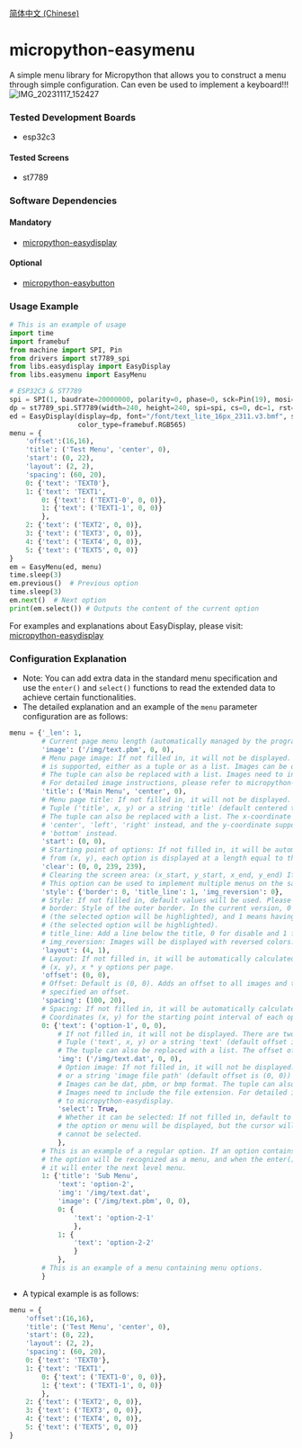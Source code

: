 [简体中文 (Chinese)](./README.ZH-CN.md)
# micropython-easymenu

A simple menu library for Micropython that allows you to construct a menu through simple configuration.
Can even be used to implement a keyboard!!!
![IMG_20231117_152427](https://github.com/funnygeeker/micropython-easymenu/assets/96659329/2c880f4a-1556-4ba6-b919-eb7874c2ea18)


### Tested Development Boards
- esp32c3

#### Tested Screens
- st7789

### Software Dependencies

#### Mandatory
- [micropython-easydisplay](https://github.com/funnygeeker/micropython-easydisplay)

#### Optional
- [micropython-easybutton](https://github.com/funnygeeker/micropython-easybutton)

### Usage Example
```python
# This is an example of usage
import time
import framebuf
from machine import SPI, Pin
from drivers import st7789_spi
from libs.easydisplay import EasyDisplay
from libs.easymenu import EasyMenu

# ESP32C3 & ST7789
spi = SPI(1, baudrate=20000000, polarity=0, phase=0, sck=Pin(19), mosi=Pin(18))
dp = st7789_spi.ST7789(width=240, height=240, spi=spi, cs=0, dc=1, rst=11, rotation=1)
ed = EasyDisplay(display=dp, font="/font/text_lite_16px_2311.v3.bmf", show=True, color=0xFFFF, clear=True,
                 color_type=framebuf.RGB565)
menu = {
    'offset':(16,16),
    'title': ('Test Menu', 'center', 0),
    'start': (0, 22),
    'layout': (2, 2),
    'spacing': (60, 20),
    0: {'text': 'TEXT0'},
    1: {'text': 'TEXT1',
        0: {'text': ('TEXT1-0', 0, 0)},
        1: {'text': ('TEXT1-1', 0, 0)}
        },
    2: {'text': ('TEXT2', 0, 0)},
    3: {'text': ('TEXT3', 0, 0)},
    4: {'text': ('TEXT4', 0, 0)},
    5: {'text': ('TEXT5', 0, 0)}
}
em = EasyMenu(ed, menu)
time.sleep(3)
em.previous()  # Previous option
time.sleep(3)
em.next()  # Next option
print(em.select()) # Outputs the content of the current option
```

For examples and explanations about EasyDisplay, please visit: [micropython-easydisplay](https://github.com/funnygeeker/micropython-easydisplay)

### Configuration Explanation
- Note: You can add extra data in the standard menu specification and use the `enter()` and `select()` functions to read the extended data to achieve certain functionalities.
- The detailed explanation and an example of the `menu` parameter configuration are as follows:
```python
menu = {'_len': 1,
        # Current page menu length (automatically managed by the program, please do not fill in if unnecessary)
        'image': ('/img/text.pbm', 0, 0),
        # Menu page image: If not filled in, it will not be displayed. Tuple ('image file path', x, y) 
        # is supported, either as a tuple or as a list. Images can be dat, pbm, or bmp format. 
        # The tuple can also be replaced with a list. Images need to include the file extension. 
        # For detailed image instructions, please refer to micropython-easydisplay.
        'title': ('Main Menu', 'center', 0),
        # Menu page title: If not filled in, it will not be displayed. There are two formats:
        # Tuple ('title', x, y) or a string 'title' (default centered text, y-coordinate is 0).
        # The tuple can also be replaced with a list. The x-coordinate of the title supports using 
        # 'center', 'left', 'right' instead, and the y-coordinate supports using 'center', 'top', 
        # 'bottom' instead.
        'start': (0, 0),
        # Starting point of options: If not filled in, it will be automatically calculated. Starting
        # from (x, y), each option is displayed at a length equal to the spacing.
        'clear': (0, 0, 239, 239),
        # Clearing the screen area: (x_start, y_start, x_end, y_end) If not filled in, default to full screen. 
        # This option can be used to implement multiple menus on the same screen simultaneously.
        'style': {'border': 0, 'title_line': 1, 'img_reversion': 0},
        # Style: If not filled in, default values will be used. Please fill in a dictionary:
        # border: Style of the outer border. In the current version, 0 means no outer border 
        # (the selected option will be highlighted), and 1 means having an outer border 
        # (the selected option will be highlighted).
        # title_line: Add a line below the title, 0 for disable and 1 for enable.
        # img_reversion: Images will be displayed with reversed colors. Only applicable to bmp and pbm images.
        'layout': (4, 1),
        # Layout: If not filled in, it will be automatically calculated, but it is recommended to fill in.
        # (x, y), x * y options per page.
        'offset': (0, 0),
        # Offset: Default is (0, 0). Adds an offset to all images and texts in the options that have not 
        # specified an offset.
        'spacing': (100, 20),
        # Spacing: If not filled in, it will be automatically calculated, but it is recommended to fill in. 
        # Coordinates (x, y) for the starting point interval of each option.
        0: {'text': ('option-1', 0, 0),
            # If not filled in, it will not be displayed. There are two formats: 
            # Tuple ('text', x, y) or a string 'text' (default offset is (0, 0)).
            # The tuple can also be replaced with a list. The offset of text can only be expressed as a number.
            'img': ('/img/text.dat', 0, 0),
            # Option image: If not filled in, it will not be displayed. Tuple ('image file path', x, y) 
            # or a string 'image file path' (default offset is (0, 0)) is supported. 
            # Images can be dat, pbm, or bmp format. The tuple can also be replaced with a list. 
            # Images need to include the file extension. For detailed image instructions, please refer 
            # to micropython-easydisplay.
            'select': True,
            # Whether it can be selected: If not filled in, default to False. When select is True, 
            # the option or menu will be displayed, but the cursor will automatically skip this option and 
            # cannot be selected.
            },
        # This is an example of a regular option. If an option contains a key with the number 0, 
        # the option will be recognized as a menu, and when the enter() function is used, 
        # it will enter the next level menu.
        1: {'title': 'Sub Menu',
            'text': 'option-2',
            'img': '/img/text.dat',
            'image': ('/img/text.pbm', 0, 0),
            0: {
                'text': 'option-2-1'
                },
            1: {
                'text': 'option-2-2'
                }
            },
        # This is an example of a menu containing menu options.
        }
```

- A typical example is as follows:
```python
menu = {
    'offset':(16,16),
    'title': ('Test Menu', 'center', 0),
    'start': (0, 22),
    'layout': (2, 2),
    'spacing': (60, 20),
    0: {'text': 'TEXT0'},
    1: {'text': 'TEXT1',
        0: {'text': ('TEXT1-0', 0, 0)},
        1: {'text': ('TEXT1-1', 0, 0)}
        },
    2: {'text': ('TEXT2', 0, 0)},
    3: {'text': ('TEXT3', 0, 0)},
    4: {'text': ('TEXT4', 0, 0)},
    5: {'text': ('TEXT5', 0, 0)}
}
```
